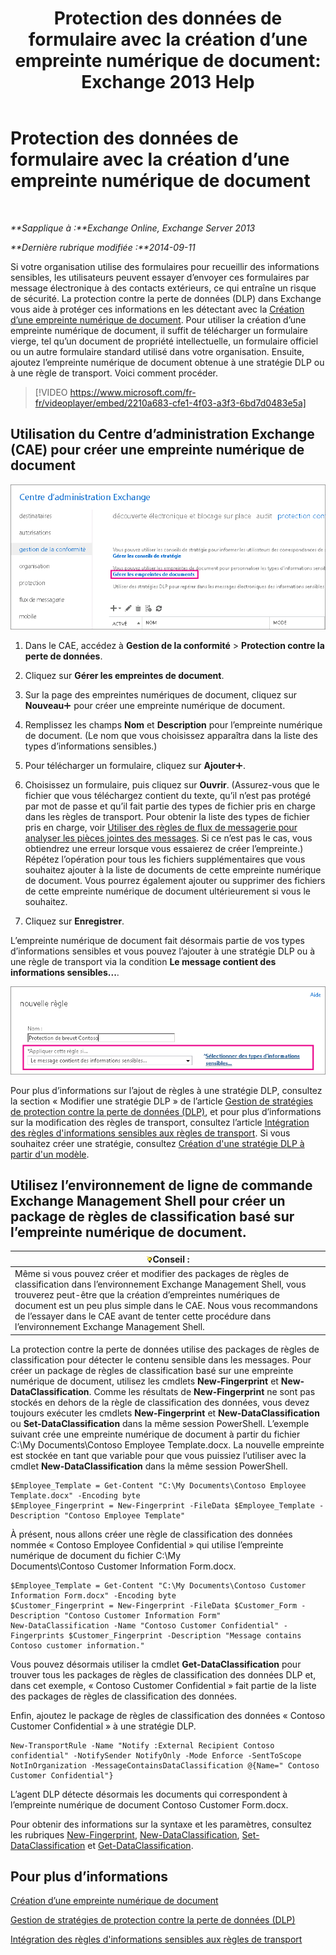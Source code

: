 ﻿---
title: 'Protection des données de formulaire avec la création d’une empreinte numérique de document: Exchange 2013 Help'
TOCTitle: Protection des données de formulaire avec la création d’une empreinte numérique de document
ms:assetid: 110c839b-7693-42f6-aa5d-58ce64f4c357
ms:mtpsurl: https://technet.microsoft.com/fr-fr/library/Dn635175(v=EXCHG.150)
ms:contentKeyID: 61204566
ms.date: 04/24/2018
mtps_version: v=EXCHG.150
ms.translationtype: HT
---

# Protection des données de formulaire avec la création d’une empreinte numérique de document

 

_**Sapplique à :**Exchange Online, Exchange Server 2013_

_**Dernière rubrique modifiée :**2014-09-11_

Si votre organisation utilise des formulaires pour recueillir des informations sensibles, les utilisateurs peuvent essayer d’envoyer ces formulaires par message électronique à des contacts extérieurs, ce qui entraîne un risque de sécurité. La protection contre la perte de données (DLP) dans Exchange vous aide à protéger ces informations en les détectant avec la [Création d’une empreinte numérique de document](overview-of-document-fingerprinting-in-exchange.md). Pour utiliser la création d’une empreinte numérique de document, il suffit de télécharger un formulaire vierge, tel qu’un document de propriété intellectuelle, un formulaire officiel ou un autre formulaire standard utilisé dans votre organisation. Ensuite, ajoutez l’empreinte numérique de document obtenue à une stratégie DLP ou à une règle de transport. Voici comment procéder.

> [!VIDEO https://www.microsoft.com/fr-fr/videoplayer/embed/2210a683-cfe1-4f03-a3f3-6bd7d0483e5a]

## Utilisation du Centre d’administration Exchange (CAE) pour créer une empreinte numérique de document

![Chemin d’accès vers la création d’une empreinte numérique de document dans le Centre d’administration Exchange mis en surbrillance](images/Dn635175.e8562ea7-40ba-4feb-adde-2e81f029fcda(EXCHG.150).png "Chemin d’accès vers la création d’une empreinte numérique de document dans le Centre d’administration Exchange mis en surbrillance")

1.  Dans le CAE, accédez à **Gestion de la conformité** \> **Protection contre la perte de données**.

2.  Cliquez sur **Gérer les empreintes de document**.

3.  Sur la page des empreintes numériques de document, cliquez sur **Nouveau**![Icône Ajouter](images/JJ218640.c1e75329-d6d7-4073-a27d-498590bbb558(EXCHG.150).gif "Icône Ajouter") pour créer une empreinte numérique de document.

4.  Remplissez les champs **Nom** et **Description** pour l’empreinte numérique de document. (Le nom que vous choisissez apparaîtra dans la liste des types d’informations sensibles.)

5.  Pour télécharger un formulaire, cliquez sur **Ajouter**![Icône Ajouter](images/JJ218640.c1e75329-d6d7-4073-a27d-498590bbb558(EXCHG.150).gif "Icône Ajouter").

6.  Choisissez un formulaire, puis cliquez sur **Ouvrir**. (Assurez-vous que le fichier que vous téléchargez contient du texte, qu’il n’est pas protégé par mot de passe et qu’il fait partie des types de fichier pris en charge dans les règles de transport. Pour obtenir la liste des types de fichier pris en charge, voir [Utiliser des règles de flux de messagerie pour analyser les pièces jointes des messages](https://technet.microsoft.com/fr-fr/library/jj919236\(v=exchg.150\)). Si ce n’est pas le cas, vous obtiendrez une erreur lorsque vous essaierez de créer l’empreinte.) Répétez l’opération pour tous les fichiers supplémentaires que vous souhaitez ajouter à la liste de documents de cette empreinte numérique de document. Vous pourrez également ajouter ou supprimer des fichiers de cette empreinte numérique de document ultérieurement si vous le souhaitez.

7.  Cliquez sur **Enregistrer**.

L’empreinte numérique de document fait désormais partie de vos types d’informations sensibles et vous pouvez l’ajouter à une stratégie DLP ou à une règle de transport via la condition **Le message contient des informations sensibles...**.

![Condition « Appliquer cette règle si » mise en surbrillance](images/Dn635175.9355a513-a790-48eb-a61b-575ba2ecdfa6(EXCHG.150).png "Condition « Appliquer cette règle si » mise en surbrillance")

Pour plus d’informations sur l’ajout de règles à une stratégie DLP, consultez la section « Modifier une stratégie DLP » de l’article [Gestion de stratégies de protection contre la perte de données (DLP)](manage-dlp-policies-exchange-2013-help.md), et pour plus d’informations sur la modification des règles de transport, consultez l’article [Intégration des règles d'informations sensibles aux règles de transport](integrating-sensitive-information-rules-with-transport-rules-exchange-2013-help.md). Si vous souhaitez créer une stratégie, consultez [Création d'une stratégie DLP à partir d'un modèle](how-to-new-dlp-data-loss-prevention-policy-template.md).

## Utilisez l’environnement de ligne de commande Exchange Management Shell pour créer un package de règles de classification basé sur l’empreinte numérique de document.

<table>
<thead>
<tr class="header">
<th><img src="images/Bb125224.tip(EXCHG.150).gif" title="Conseil" alt="Conseil" />Conseil :</th>
</tr>
</thead>
<tbody>
<tr class="odd">
<td>Même si vous pouvez créer et modifier des packages de règles de classification dans l’environnement Exchange Management Shell, vous trouverez peut-être que la création d’empreintes numériques de document est un peu plus simple dans le CAE. Nous vous recommandons de l’essayer dans le CAE avant de tenter cette procédure dans l’environnement Exchange Management Shell.</td>
</tr>
</tbody>
</table>


La protection contre la perte de données utilise des packages de règles de classification pour détecter le contenu sensible dans les messages. Pour créer un package de règles de classification basé sur une empreinte numérique de document, utilisez les cmdlets **New-Fingerprint** et **New-DataClassification**. Comme les résultats de **New-Fingerprint** ne sont pas stockés en dehors de la règle de classification des données, vous devez toujours exécuter les cmdlets **New-Fingerprint** et **New-DataClassification** ou **Set-DataClassification** dans la même session PowerShell. L’exemple suivant crée une empreinte numérique de document à partir du fichier C:\\My Documents\\Contoso Employee Template.docx. La nouvelle empreinte est stockée en tant que variable pour que vous puissiez l’utiliser avec la cmdlet **New-DataClassification** dans la même session PowerShell.

    $Employee_Template = Get-Content "C:\My Documents\Contoso Employee Template.docx" -Encoding byte
    $Employee_Fingerprint = New-Fingerprint -FileData $Employee_Template -Description "Contoso Employee Template"

À présent, nous allons créer une règle de classification des données nommée « Contoso Employee Confidential » qui utilise l’empreinte numérique de document du fichier C:\\My Documents\\Contoso Customer Information Form.docx.

    $Employee_Template = Get-Content "C:\My Documents\Contoso Customer Information Form.docx" -Encoding byte
    $Customer_Fingerprint = New-Fingerprint -FileData $Customer_Form -Description "Contoso Customer Information Form"
    New-DataClassification -Name "Contoso Customer Confidential" -Fingerprints $Customer_Fingerprint -Description "Message contains Contoso customer information." 

Vous pouvez désormais utiliser la cmdlet **Get-DataClassification** pour trouver tous les packages de règles de classification des données DLP et, dans cet exemple, « Contoso Customer Confidential » fait partie de la liste des packages de règles de classification des données.

Enfin, ajoutez le package de règles de classification des données « Contoso Customer Confidential » à une stratégie DLP.

    New-TransportRule -Name "Notify :External Recipient Contoso confidential" -NotifySender NotifyOnly -Mode Enforce -SentToScope NotInOrganization -MessageContainsDataClassification @{Name=" Contoso Customer Confidential"}

L’agent DLP détecte désormais les documents qui correspondent à l’empreinte numérique de document Contoso Customer Form.docx.

Pour obtenir des informations sur la syntaxe et les paramètres, consultez les rubriques [New-Fingerprint](https://technet.microsoft.com/fr-fr/library/dn584142\(v=exchg.150\)), [New-DataClassification](https://technet.microsoft.com/fr-fr/library/dn584139\(v=exchg.150\)), [Set-DataClassification](https://technet.microsoft.com/fr-fr/library/dn584141\(v=exchg.150\)) et [Get-DataClassification](https://technet.microsoft.com/fr-fr/library/jj215720\(v=exchg.150\)).

## Pour plus d’informations

[Création d’une empreinte numérique de document](overview-of-document-fingerprinting-in-exchange.md)

[Gestion de stratégies de protection contre la perte de données (DLP)](manage-dlp-policies-exchange-2013-help.md)

[Intégration des règles d'informations sensibles aux règles de transport](integrating-sensitive-information-rules-with-transport-rules-exchange-2013-help.md)

